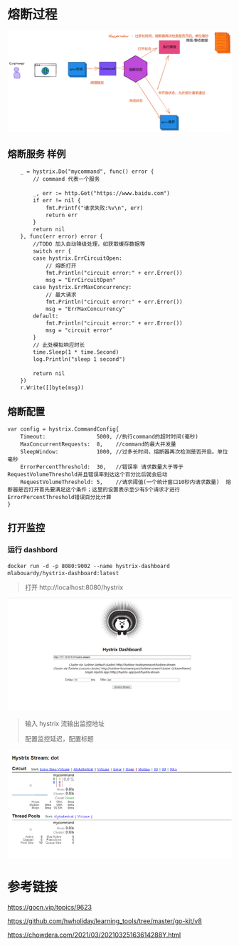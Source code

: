 





# 熔断过程

![熔断](熔断-1618372106416.png)



## 熔断服务 样例

```
	_ = hystrix.Do("mycommand", func() error {
		// command 代表一个服务
		
		_, err := http.Get("https://www.baidu.com")
		if err != nil {
			fmt.Printf("请求失败:%v\n", err)
			return err
		}
		return nil
	}, func(err error) error {
		//TODO 加入自动降级处理，如获取缓存数据等
		switch err {
		case hystrix.ErrCircuitOpen:
			// 熔断打开
			fmt.Println("circuit error:" + err.Error())
			msg = "ErrCircuitOpen"
		case hystrix.ErrMaxConcurrency:
			// 最大请求
			fmt.Println("circuit error:" + err.Error())
			msg = "ErrMaxConcurrency"
		default:
			fmt.Println("circuit error:" + err.Error())
			msg = "circuit error"
		}
		// 此处模拟响应时长
		time.Sleep(1 * time.Second)
		log.Println("sleep 1 second")

		return nil
	})
	r.Write([]byte(msg))
```







## 熔断配置

````
var config = hystrix.CommandConfig{
    Timeout:                5000, //执行command的超时时间(毫秒)
    MaxConcurrentRequests:  8,    //command的最大并发量
    SleepWindow:            1000, //过多长时间，熔断器再次检测是否开启。单位毫秒
    ErrorPercentThreshold:  30,   //错误率 请求数量大于等于RequestVolumeThreshold并且错误率到达这个百分比后就会启动
    RequestVolumeThreshold: 5,    //请求阈值(一个统计窗口10秒内请求数量)  熔断器是否打开首先要满足这个条件；这里的设置表示至少有5个请求才进行ErrorPercentThreshold错误百分比计算
}
````







## 打开监控

### 运行 dashbord

```
docker run -d -p 8080:9002 --name hystrix-dashboard mlabouardy/hystrix-dashboard:latest
```

> 打开  http://localhost:8080/hystrix



![image-20210414115014314](image-20210414115014314.png)

> 输入 hystrix 流输出监控地址   
>
> 配置监控延迟，配置标题



![image-20210414114935845](image-20210414114935845.png)









# 参考链接

https://gocn.vip/topics/9623

https://github.com/hwholiday/learning_tools/tree/master/go-kit/v8

https://chowdera.com/2021/03/20210325163614288Y.html